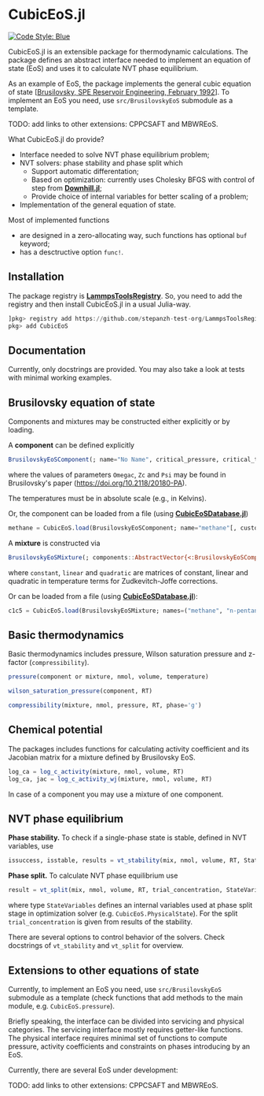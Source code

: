 # CubicEoS.jl

[![Code Style: Blue](https://img.shields.io/badge/code%20style-blue-4495d1.svg)](https://github.com/invenia/BlueStyle)

CubicEoS.jl is an extensible package for thermodynamic calculations. The package defines an abstract interface needed to implement an equation of state (EoS) and uses it to calculate NVT phase equilibrium.

As an example of EoS, the package implements the general cubic equation of state [[Brusilovsky, SPE Reservoir Engineering, February 1992](https://doi.org/10.2118/20180-PA)]. To implement an EoS you need, use `src/BrusilovskyEoS` submodule as a template.

TODO: add links to other extensions: CPPCSAFT and MBWREoS.

What CubicEoS.jl do provide?

- Interface needed to solve NVT phase equilibrium problem;
- NVT solvers: phase stability and phase split which
  - Support automatic differentation;
  - Based on optimization: currently uses Cholesky BFGS with control of step from **[Downhill.jl](https://github.com/vvpisarev/Downhill.jl)**;
  - Provide choice of internal variables for better scaling of a problem;
- Implementation of the general equation of state.

Most of implemented functions

- are designed in a zero-allocating way, such functions has optional `buf` keyword;
- has a desctructive option `func!`.

## Installation

The package registry is **[LammpsToolsRegistry](https://github.com/stepanzh-test-org/LammpsToolsRegistry)**. So, you need to add the registry and then install CubicEoS.jl in a usual Julia-way.

```julia
]pkg> registry add https://github.com/stepanzh-test-org/LammpsToolsRegistry
pkg> add CubicEoS
```

## Documentation

Currently, only docstrings are provided. You may also take a look at tests with minimal working examples.

## Brusilovsky equation of state

Components and mixtures may be constructed either explicitly or by loading.

A **component** can be defined explicitly
```julia
BrusilovskyEoSComponent(; name="No Name", critical_pressure, critical_temperature, acentric_factor, Omegac, Zc, Psi, molar_mass, carbon_number::Integer)
```
where the values of parameters `Omegac`, `Zc` and `Psi` may be found in Brusilovsky's paper (https://doi.org/10.2118/20180-PA).

The temperatures must be in absolute scale (e.g., in Kelvins).

Or, the component can be loaded from a file (using **[CubicEoSDatabase.jl](https://github.com/stepanzh/CubicEoSDatabase.jl)**)
```julia
methane = CubicEoS.load(BrusilovskyEoSComponent; name="methane"[, custom_databases...])
```

A **mixture** is constructed via

```julia
BrusilovskyEoSMixture(; components::AbstractVector{<:BrusilovskyEoSComponent}, constant, linear, quadratic)
```
where `constant`, `linear` and `quadratic` are matrices of constant, linear and quadratic in temperature terms for Zudkevitch-Joffe corrections.

Or can be loaded from a file (using **[CubicEoSDatabase.jl](https://github.com/stepanzh/CubicEoSDatabase.jl)**):
```julia
c1c5 = CubicEoS.load(BrusilovskyEoSMixture; names=("methane", "n-pentane")[, custom_databases...])
```

## Basic thermodynamics

Basic thermodynamics includes pressure, Wilson saturation pressure and z-factor (`compressibility`).

```julia
pressure(component or mixture, nmol, volume, temperature)
```

```julia
wilson_saturation_pressure(component, RT)
```

```julia
compressibility(mixture, nmol, pressure, RT, phase='g')
```

## Chemical potential

The packages includes functions for calculating activity coefficient and its Jacobian matrix for a mixture defined by Brusilovsky EoS.

```julia
log_ca = log_c_activity(mixture, nmol, volume, RT)
log_ca, jac = log_c_activity_wj(mixture, nmol, volume, RT)
```

In case of a component you may use a mixture of one component.

## NVT phase equilibrium

**Phase stability.** To check if a single-phase state is stable, defined in NVT variables, use

```julia
issuccess, isstable, results = vt_stability(mix, nmol, volume, RT, StateVariables)
```

**Phase split.** To calculate NVT phase equilibrium use

```julia
result = vt_split(mix, nmol, volume, RT, trial_concentration, StateVariables)
```

where type `StateVariables` defines an internal variables used at phase split stage in optimization solver (e.g. `CubicEoS.PhysicalState`). For the split `trial_concentration` is given from results of the stability.

There are several options to control behavior of the solvers. Check docstrings of `vt_stability` and `vt_split` for overview.

## Extensions to other equations of state

Currently, to implement an EoS you need, use `src/BrusilovskyEoS` submodule as a template (check functions that add methods to the main module, e.g. `CubicEoS.pressure`).

Briefly speaking, the interface can be divided into servicing and physical categories. The servicing interface mostly requires getter-like functions. The physical interface requires minimal set of functions to compute pressure, activity coefficients and constraints on phases introducing by an EoS.

Currently, there are several EoS under development:

TODO: add links to other extensions: CPPCSAFT and MBWREoS.

